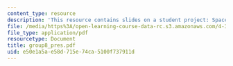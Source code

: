 ```yaml
---
content_type: resource
description: 'This resource contains slides on a student project: Space Invaders.'
file: /media/https%3A/open-learning-course-data-rc.s3.amazonaws.com/4-303-the-production-of-space-art-architecture-and-urbanism-in-dialogue-fall-2006/e50e1a5ae58d715e74ca5100f737911d_group8_pres.pdf
file_type: application/pdf
resourcetype: Document
title: group8_pres.pdf
uid: e50e1a5a-e58d-715e-74ca-5100f737911d
---
```

